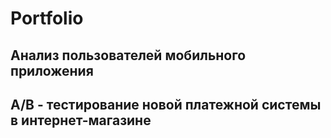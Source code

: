 # Portfolio

## Анализ пользователей мобильного приложения

## A/B - тестирование новой платежной системы в интернет-магазине
